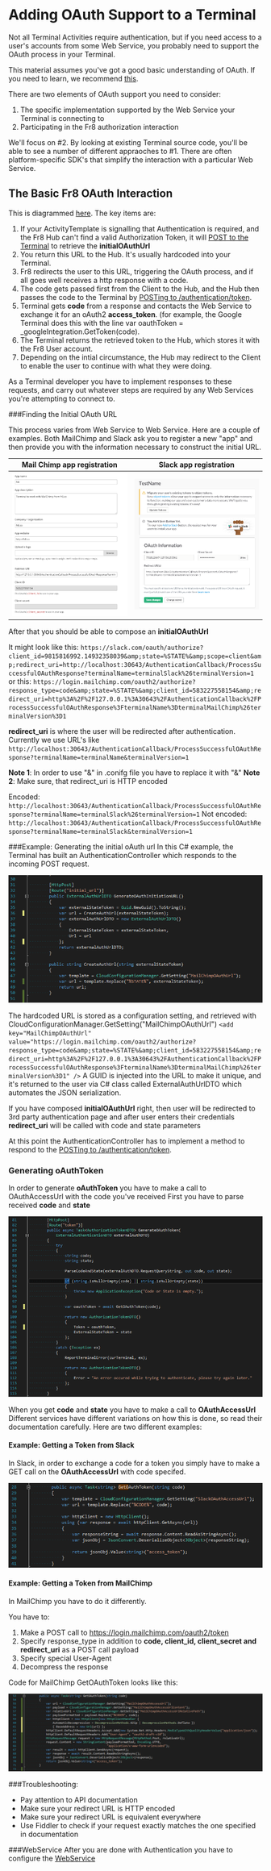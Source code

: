 # Adding OAuth Support to a Terminal

Not all Terminal Activities require authentication, but if you need access to a user's accounts from some Web Service, you probably need to support the OAuth process in your Terminal.

This material assumes you've got a good basic understanding of OAuth. If you need to learn, we recommend [this](https://aaronparecki.com/articles/2012/07/29/1/oauth2-simplified).

There are two elements of OAuth support you need to consider: 
1) The specific implementation supported by the Web Service your Terminal is connecting to
2) Participating in the Fr8 authorization interaction

We'll focus on #2. By looking at existing Terminal source code, you'll be able to see a number of different appraoches to #1. There are often platform-specific SDK's that simplify the interaction with a particular Web Service.


The Basic Fr8 OAuth Interaction
--------------------------------------

This is diagrammed [here](Docs/ForDevelopers/OperatingConcepts/Authorization/AuthOverview.md). The key items are:

1. If your ActivityTemplate is signalling that Authentication is required, and the Fr8 Hub can't find a valid Authorization Token, it will [POST to the Terminal](http://dev-terminals.fr8.co:25923/swagger/ui/index#!/Authentication/Authentication_GenerateOAuthInitiationURL) to retrieve the **initialOAuthUrl**
2. You return this URL to the Hub. It's usually hardcoded into your Terminal. 
3. Fr8 redirects the user to this URL, triggering the OAuth process, and if all goes well receives a http response with a code.
4. The code gets passed first from the Client to the Hub, and the Hub then passes the code to the Terminal by [POSTing to /authentication/token](https://fr8.co/swagger/ui/index#!/Authentication/Authentication_token). 
5. Terminal gets **code** from a response and contacts the Web Service to exchange it for an oAuth2 **access_token**. (for example, the Google Terminal does this with the line var oauthToken = _googleIntegration.GetToken(code). 
6. The Terminal returns the retrieved token to the Hub, which stores it with the Fr8 User account.
7. Depending on the intial circumstance, the Hub may redirect to the Client to enable the user to continue with what they were doing.

As a Terminal developer you have to implement responses to these requests, and carry out whatever steps are required by any Web Services you're attempting to connect to.

###Finding the Initial OAuth URL

This process varies from Web Service to Web Service. Here are a couple of examples.
Both MailChimp and Slack ask you to register a new "app" and then provide you with the information necessary to construct the initial URL.

| Mail Chimp app registration   |      Slack app registration      |
|----------|:-------------:|
|![](../../../../../Docs/img/TerminalDeveloping-Authentication.md-1.png) |  ![](../../../../../Docs/img/TerminalDeveloping-Authentication.md-2.png) | 

After that you should be able to compose an **initialOAuthUrl**

It might look like this: 
`https://slack.com/oauth/authorize?client_id=9815816992.14932358039&amp;state=%STATE%&amp;scope=client&amp;redirect_uri=http://localhost:30643/AuthenticationCallback/ProcessSuccessfulOAuthResponse?terminalName=terminalSlack%26terminalVersion=1`
or this: 
`https://login.mailchimp.com/oauth2/authorize?response_type=code&amp;state=%STATE%&amp;client_id=583227558154&amp;redirect_uri=http%3A%2F%2F127.0.0.1%3A30643%2FAuthenticationCallback%2FProcessSuccessfulOAuthResponse%3FterminalName%3DterminalMailChimp%26terminalVersion%3D1`

**redirect_uri** is where the user will be redirected after authentication. Currently we use URL's like `http://localhost:30643/AuthenticationCallback/ProcessSuccessfulOAuthResponse?terminalName=terminalName&terminalVersion=1`

**Note 1**: In order to use "&" in .conifg file you have to replace it with "&amp;"
**Note 2**: Make sure, that  redirect_uri is HTTP encoded


Encoded: ` http://localhost:30643/AuthenticationCallback/ProcessSuccessfulOAuthResponse?terminalName=terminalSlack%26terminalVersion=1 `
Not encoded: ` http://localhost:30643/AuthenticationCallback/ProcessSuccessfulOAuthResponse?terminalName=terminalSlack&terminalVersion=1 `

###Example: Generating the initial oAuth url
In this C# example, the Terminal has built an  AuthenticationController which responds to the incoming POST request. 

![](../../../../../Docs/img/TerminalDeveloping-Authentication.md-3.png)

The hardcoded URL is stored as a configuration setting, and retrieved with CloudConfigurationManager.GetSetting("MailChimpOAuthUrl") 
`<add key="MailChimpOAuthUrl" value="https://login.mailchimp.com/oauth2/authorize?response_type=code&amp;state=%STATE%&amp;client_id=583227558154&amp;redirect_uri=http%3A%2F%2F127.0.0.1%3A30643%2FAuthenticationCallback%2FProcessSuccessfulOAuthResponse%3FterminalName%3DterminalMailChimp%26terminalVersion%3D1" />`
A GUID is injected into the URL to make it unique, and it's returned to the user via C# class called ExternalAuthUrlDTO which automates the JSON serialization.

If you have composed  **initialOAuthUrl** right, then user will be redirected to 3rd party authentication page and after user enters their credentials **redirect_uri** will be called with code and state parameters

At this point the AuthenticationController has to implement a method to respond to the [POSTing to /authentication/token](https://fr8.co/swagger/ui/index#!/Authentication/Authentication_token). 

### Generating oAuthToken


In order to generate **oAuthToken** you have to make a call to OAuthAccessUrl with the code you've received
First you have to parse received **code** and **state**

![](../../../../../Docs/img/TerminalDeveloping-Authentication.md-4.png)

When you get **code** and **state** you have to make a call to **OAuthAccessUrl**
Different services have different variations on how this is done, so read their documentation carefully. Here are two different examples:


#### Example: Getting a Token from Slack

In Slack, in order to exchange a code for a token you simply have to make a GET call on the **OAuthAccessUrl** with code specifed.

![](../../../../../Docs/img/TerminalDeveloping-Authentication.md-5.png)

#### Example: Getting a Token from MailChimp

In MailChimp you have to do it differently.

You have to:
1. Make a POST call to https://login.mailchimp.com/oauth2/token
2. Specify response_type in addition to **code, client_id,  client_secret and  redirect_uri** as a POST call payload
3. Specify special User-Agent 
4. Decompress the response

Code for MailChimp GetOAuthToken looks like this:

![](../../../../../Docs/img/TerminalDeveloping-Authentication.md-6.png)

 

###Troubleshooting:
- Pay attention to API documentation
- Make sure your redirect URL is HTTP encoded
- Make sure your redirect URL is equivalent everywhere
- Use Fiddler to check if your request exactly matches the one specified in documentation


###WebService
After you are done with Authentication you have to configure the [WebService](TerminalDeveloping-AddingAWebService.md) 


